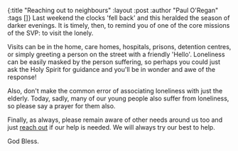 {:title "Reaching out to neighbours"
 :layout :post
 :author "Paul O'Regan"
 :tags []}
Last weekend the clocks 'fell back' and this heralded the season of darker evenings. It is timely, then, to remind you of one of the core missions of the SVP: to visit the lonely.

Visits can be in the home, care homes, hospitals, prisons, detention centres, or simply greeting a person on the street with a friendly 'Hello'. Loneliness can be easily masked by the person suffering, so perhaps you could just ask the Holy Spirit for guidance and you'll be in wonder and awe of the response!

Also, don't make the common error of associating loneliness with just the elderly. Today, sadly, many of our young people also suffer from loneliness, so please say a prayer for them also.

Finally, as always, please remain aware of other needs around us too and just [reach out](../../pages-output/contact/) if our help is needed. We will always try our best to help.

God Bless.
